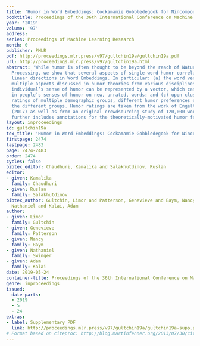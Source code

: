 ```yaml
---
title: 'Humor in Word Embeddings: Cockamamie Gobbledegook for Nincompoops'
booktitle: Proceedings of the 36th International Conference on Machine Learning
year: '2019'
volume: '97'
address: 
series: Proceedings of Machine Learning Research
month: 0
publisher: PMLR
pdf: http://proceedings.mlr.press/v97/gultchin19a/gultchin19a.pdf
url: http://proceedings.mlr.press/v97/gultchin19a.html
abstract: 'While humor is often thought to be beyond the reach of Natural Language
  Processing, we show that several aspects of single-word humor correlate with simple
  linear directions in Word Embeddings. In particular: (a) the word vectors capture
  multiple aspects discussed in humor theories from various disciplines; (b) each
  individual’s sense of humor can be represented by a vector, which can predict differences
  in people’s senses of humor on new, unrated, words; and (c) upon clustering humor
  ratings of multiple demographic groups, different humor preferences emerge across
  the different groups. Humor ratings are taken from the work of Engelthaler and Hills
  (2017) as well as from an original crowdsourcing study of 120,000 words. Our dataset
  further includes annotations for the theoretically-motivated humor features we identify.'
layout: inproceedings
id: gultchin19a
tex_title: 'Humor in Word Embeddings: Cockamamie Gobbledegook for Nincompoops'
firstpage: 2474
lastpage: 2483
page: 2474-2483
order: 2474
cycles: false
bibtex_editor: Chaudhuri, Kamalika and Salakhutdinov, Ruslan
editor:
- given: Kamalika
  family: Chaudhuri
- given: Ruslan
  family: Salakhutdinov
bibtex_author: Gultchin, Limor and Patterson, Genevieve and Baym, Nancy and Swinger,
  Nathaniel and Kalai, Adam
author:
- given: Limor
  family: Gultchin
- given: Genevieve
  family: Patterson
- given: Nancy
  family: Baym
- given: Nathaniel
  family: Swinger
- given: Adam
  family: Kalai
date: 2019-05-24
container-title: Proceedings of the 36th International Conference on Machine Learning
genre: inproceedings
issued:
  date-parts:
  - 2019
  - 5
  - 24
extras:
- label: Supplementary PDF
  link: http://proceedings.mlr.press/v97/gultchin19a/gultchin19a-supp.pdf
# Format based on citeproc: http://blog.martinfenner.org/2013/07/30/citeproc-yaml-for-bibliographies/
---
```

